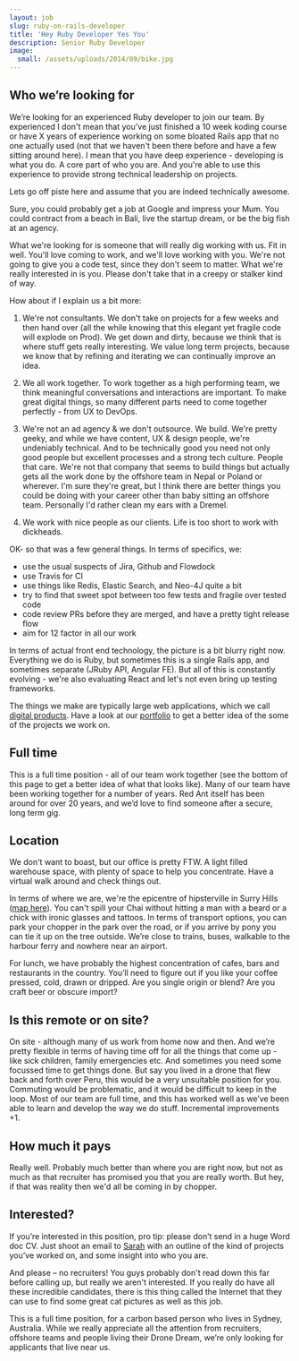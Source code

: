 ```yaml
---
layout: job
slug: ruby-on-rails-developer
title: 'Hey Ruby Developer Yes You'
description: Senior Ruby Developer
image:
  small: /assets/uploads/2014/09/bike.jpg
---
```


## Who we’re looking for

<p class="lead">We’re looking for an experienced Ruby developer to join our team. By experienced I don't mean that you've just finished a 10 week koding course or have X years of experience working on some bloated Rails app that no one actually used (not that we haven't been there before and have a few sitting around here). I mean that you have deep experience - developing is what you do. A core part of who you are. And you're able to use this experience to provide strong technical leadership on projects.</p>

Lets go off piste here and assume that you are indeed technically awesome.

Sure, you could probably get a job at Google and impress your Mum. You could contract from a beach in Bali, live the startup dream, or be the big fish at an agency.

What we're looking for is someone that will really dig working with us. Fit in well. You'll love coming to work, and we'll love working with you. We're not going to give you a code test, since they don't seem to matter. What we're really interested in is you. Please don't take that in a creepy or stalker kind of way.

How about if I explain us a bit more:

1. We're not consultants. We don't take on projects for a few weeks and then hand over (all the while knowing that this elegant yet fragile code will explode on Prod). We get down and dirty, because we think that is where stuff gets really interesting. We value long term projects, because we know that by refining and iterating we can continually improve an idea.

2. We all work together. To work together as a high performing team, we think meaningful conversations and interactions are important. To make great digital things, so many different parts need to come together perfectly - from UX to DevOps.

3. We're not an ad agency & we don't outsource. We build. We're pretty geeky, and while we have content, UX & design people, we're undeniably technical. And to be technically good you need not only good people but excellent processes and a strong tech culture. People that care. We're not that company that seems to build things but actually gets all the work done by the offshore team in Nepal or Poland or wherever. I'm sure they're great, but I think there are better things you could be doing with your career other than baby sitting an offshore team. Personally I'd rather clean my ears with a Dremel.

4. We work with nice people as our clients. Life is too short to work with dickheads.


OK- so that was a few general things. In terms of specifics, we:

* use the usual suspects of Jira, Github and Flowdock
* use Travis for CI
* use things like Redis, Elastic Search, and Neo-4J quite a bit
* try to find that sweet spot between too few tests and fragile over tested code
* code review PRs before they are merged, and have a pretty tight release flow
* aim for 12 factor in all our work


In terms of actual front end technology, the picture is a bit blurry right now. Everything we do is Ruby, but sometimes this is a single Rails app, and sometimes separate (JRuby API, Angular FE). But all of this is constantly evolving - we're also evaluating React and let's not even bring up testing frameworks.



The things we make are typically large web applications, which we call <a href="/digital-products/">digital products</a>. Have a look at our <a href="/portfolio/">portfolio</a> to get a better idea of the some of the projects we work on.

## Full time

This is a full time position - all of our team work together (see the bottom of this page to get a better idea of what that looks like). Many of our team have been working together for a number of years. Red Ant itself has been around for over 20 years, and we’d love to find someone after a secure, long term gig.

## Location

We don't want to boast, but our office is pretty FTW. A light filled warehouse space, with plenty of space to help you concentrate. Have a virtual walk around and check things out.

In terms of where we are, we're the epicentre of hipsterville in Surry Hills (<a href="/about-red-ant/map/">map here</a>). You can't spill your Chai without hitting a man with a beard or a chick with ironic glasses and tattoos. In terms of transport options, you can park your chopper in the park over the road, or if you arrive by pony you can tie it up on the tree outside. We’re close to trains, buses, walkable to the harbour ferry and nowhere near an airport.

For lunch, we have probably the highest concentration of cafes, bars and restaurants in the country. You’ll need to figure out if you like your coffee pressed, cold, drawn or dripped. Are you single origin or blend? Are you craft beer or obscure import?

## Is this remote or on site?

On site - although many of us work from home now and then. And we’re pretty flexible in terms of having time off for all the things that come up - like sick children, family emergencies etc. And sometimes you need some focussed time to get things done.
But say you lived in a drone that flew back and forth over Peru, this would be a very unsuitable position for you. Commuting would be problematic, and it would be difficult to keep in the loop.
Most of our team are full time, and this has worked well as we’ve been able to learn and develop the way we do stuff. Incremental improvements +1.

## How much it pays

Really well. Probably much better than where you are right now, but not as much as that recruiter has promised you that you are really worth. But hey, if that was reality then we'd all be coming in by chopper.

## Interested?

If you’re interested in this position, pro tip: please don’t send in a huge Word doc CV. Just shoot an email to <a href="mailto:jobs@redant.com.au">Sarah</a> with an outline of the kind of projects you’ve worked on, and some insight into who you are.

And please – no recruiters! You guys probably don't read down this far before calling up, but really we aren't interested. If you really do have all these incredible candidates, there is this thing called the Internet that they can use to find some great cat pictures as well as this job.

This is a full time position, for a carbon based person who lives in Sydney, Australia. While we really appreciate all the attention from recruiters, offshore teams and people living their Drone Dream, we’re only looking for applicants that live near us.
